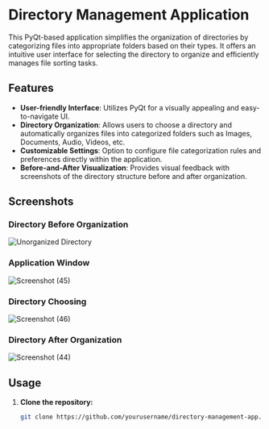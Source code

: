 # Directory Management Application



This PyQt-based application simplifies the organization of directories by categorizing files into appropriate folders based on their types. It offers an intuitive user interface for selecting the directory to organize and efficiently manages file sorting tasks.

## Features

- **User-friendly Interface**: Utilizes PyQt for a visually appealing and easy-to-navigate UI.
- **Directory Organization**: Allows users to choose a directory and automatically organizes files into categorized folders such as Images, Documents, Audio, Videos, etc.
- **Customizable Settings**: Option to configure file categorization rules and preferences directly within the application.
- **Before-and-After Visualization**: Provides visual feedback with screenshots of the directory structure before and after organization.


## Screenshots

### Directory Before Organization

![Unorganized Directory](https://github.com/Usman-Khan49/Directory_Manager/assets/128228334/50f41f2c-a280-4238-b7c0-8abcc478fec3)


### Application Window

![Screenshot (45)](https://github.com/Usman-Khan49/Directory_Manager/assets/128228334/ee3b5215-47ee-42ea-adc3-440ff3752c65)

### Directory Choosing

![Screenshot (46)](https://github.com/Usman-Khan49/Directory_Manager/assets/128228334/2e915cd3-d770-4185-aef2-5e4ff6035dfe)

### Directory After Organization

![Screenshot (44)](https://github.com/Usman-Khan49/Directory_Manager/assets/128228334/406e4645-c217-49dd-a53d-0d1b633a0c0a)

## Usage

1. **Clone the repository:**

   ```bash
   git clone https://github.com/yourusername/directory-management-app.git
